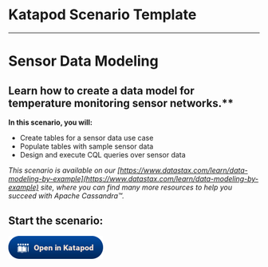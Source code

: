 # Katapod Scenario Template

<hr/>

# Sensor Data Modeling

## Learn how to create a data model for temperature monitoring sensor networks.**

**In this scenario, you will:**
* Create tables for a sensor data use case 
* Populate tables with sample sensor data
* Design and execute CQL queries over sensor data

_This scenario is available on our [https://www.datastax.com/learn/data-modeling-by-example](https://www.datastax.com/learn/data-modeling-by-example) site, where you can find many more resources to help you succeed with Apache Cassandra™._

## Start the scenario:

[![Open in KataPod](https://github.com/DataStax-Academy/katapod-shared-assets/blob/main/images/open-in-katapod.png)](https://gitpod.io/#https://github.com/DataStax-Academy/katapod-scenario-template-new/)

